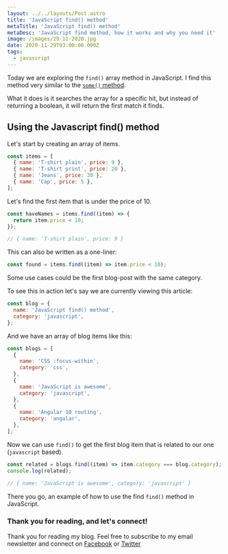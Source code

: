 ```yaml
---
layout: ../../layouts/Post.astro
title: 'JavaScript find() method'
metaTitle: 'JavaScript find() method'
metaDesc: 'JavaScript find method, how it works and why you need it'
image: /images/29-11-2020.jpg
date: 2020-11-29T03:00:00.000Z
tags:
  - javascript
---
```


Today we are exploring the `find()` array method in JavaScript.
I find this method very similar to the [`some()` method](https://daily-dev-tips.com/posts/javascript-some-method/).

What it does is it searches the array for a specific hit, but instead of returning a boolean, it will return the first match it finds.

## Using the Javascript find() method

Let's start by creating an array of items.

```js
const items = [
  { name: 'T-shirt plain', price: 9 },
  { name: 'T-shirt print', price: 20 },
  { name: 'Jeans', price: 30 },
  { name: 'Cap', price: 5 },
];
```

Let's find the first item that is under the price of 10.

```js
const haveNames = items.find((item) => {
  return item.price < 10;
});

// { name: 'T-shirt plain', price: 9 }
```

This can also be written as a one-liner:

```js
const found = items.find((item) => item.price < 10);
```

Some use cases could be the first blog-post with the same category.

To see this in action let's say we are currently viewing this article:

```js
const blog = {
  name: 'JavaScript find() method',
  category: 'javascript',
};
```

And we have an array of blog items like this:

```js
const blogs = [
  {
    name: 'CSS :focus-within',
    category: 'css',
  },
  {
    name: 'JavaScript is awesome',
    category: 'javascript',
  },
  {
    name: 'Angular 10 routing',
    category: 'angular',
  },
];
```

Now we can use `find()` to get the first blog item that is related to our one (`javascript` based).

```js
const related = blogs.find((item) => item.category === blog.category);
console.log(related);

// { name: 'JavaScript is awesome', category: 'javascript' }
```

There you go, an example of how to use the find `find()` method in JavaScript.

### Thank you for reading, and let's connect!

Thank you for reading my blog. Feel free to subscribe to my email newsletter and connect on [Facebook](https://www.facebook.com/DailyDevTipsBlog) or [Twitter](https://twitter.com/DailyDevTips1)

